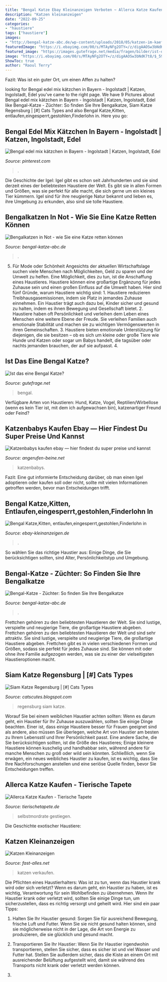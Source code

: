 ```yaml
---
title: "Bengal Katze Ebay Kleinanzeigen Verboten ~ Allerca Katze Kaufen"
description: "Katzen kleinanzeigen"
date: "2022-09-25"
categories:
- "haustiere"
tags: ["haustiere"]
images:
- "http://bengal-katze-abc.de/wp-content/uploads/2018/05/katzen-im-kaefig-c-okssi-www-bigstock-com-bigstock-142576094.jpg"
featuredImage: "https://i.ebayimg.com/00/s/MTAyNFg2OTY=/z/digAAOSw3bNdK7t8/$_59.JPG"
featured_image: "https://images.gutefrage.net/media/fragen/bilder/ist-das-eine-bengal-katze/2_big.jpg?v=1455221387000"
image: "https://i.ebayimg.com/00/s/MTAyNFg2OTY=/z/digAAOSw3bNdK7t8/$_59.JPG"
ShowToc: true
author: "Raoul Terry"
---
```



Fazit: Was ist ein guter Ort, um einen Affen zu halten?

	

		
looking for Bengal edel mix kätzchen in Bayern - Ingolstadt | Katzen, Ingolstadt, Edel you've came to the right page. We have 9 Pictures about Bengal edel mix kätzchen in Bayern - Ingolstadt | Katzen, Ingolstadt, Edel like Bengal-Katze - Züchter: So finden Sie Ihre Bengalkatze, Siam Katze Regensburg | [#] Cats Types and also Bengal Katze,Kitten, entlaufen,eingesperrt,gestohlen,Finderlohn in. Here you go:
		
    
## Bengal Edel Mix Kätzchen In Bayern - Ingolstadt | Katzen, Ingolstadt, Edel

<img loading=lazy src="https://i.pinimg.com/236x/0b/ae/85/0bae8562c846d1d868ef562a92db334e.jpg?nii=t" onerror="this.onerror=null;this.src='https://tse1.mm.bing.net/th?id=OIP.JbS8YG7TT5UDBWtaRPQLbwAAAA&amp;pid=15.1';" alt="Bengal edel mix kätzchen in Bayern - Ingolstadt | Katzen, Ingolstadt, Edel">

_Source: pinterest.com_

>. 

	

Die Geschichte der Igel:
Igel gibt es schon seit Jahrhunderten und sie sind derzeit eines der beliebtesten Haustiere der Welt. Es gibt sie in allen Formen und Größen, was sie perfekt für alle macht, die sich gerne um ein kleines Tier kümmern. Igel sind für ihre neugierige Natur bekannt und lieben es, ihre Umgebung zu erkunden, also sind sie tolle Haustiere.

    
## Bengalkatzen In Not - Wie Sie Eine Katze Retten Können

<img loading=lazy src="http://bengal-katze-abc.de/wp-content/uploads/2018/05/katzen-im-kaefig-c-okssi-www-bigstock-com-bigstock-142576094.jpg" onerror="this.onerror=null;this.src='https://tse3.mm.bing.net/th?id=OIP.OI6JpyG5H--wI9Z36R_EFAHaE7&amp;pid=15.1';" alt="Bengalkatzen in Not - wie Sie eine Katze retten können">

_Source: bengal-katze-abc.de_

>. 

	

5. Für Mode oder Schönheit
Angesichts der aktuellen Wirtschaftslage suchen viele Menschen nach Möglichkeiten, Geld zu sparen und der Umwelt zu helfen. Eine Möglichkeit, dies zu tun, ist die Anschaffung eines Haustieres. Haustiere können eine großartige Ergänzung für jedes Zuhause sein und einen großen Einfluss auf die Umwelt haben. Hier sind fünf Gründe, warum Haustiere wichtig sind: 1. Haustiere reduzieren Treibhausgasemissionen, indem sie Platz in jemandes Zuhause einnehmen. Ein Haustier trägt auch dazu bei, Kinder sicher und gesund zu halten, indem es ihnen Bewegung und Gesellschaft bietet. 2. Haustiere haben oft Persönlichkeit und verleihen dem Leben eines Menschen eine weitere Ebene der Freude. Sie verleihen Familien auch emotionale Stabilität und machen sie zu wichtigen Vermögenswerten in ihren Gemeinschaften. 3. Haustiere bieten emotionale Unterstützung für diejenigen, die sie besitzen – ob es sich um kleine oder große Tiere wie Hunde und Katzen oder sogar um Babys handelt, die tagsüber oder nachts jemanden brauchen, der auf sie aufpasst. 4.

    
## Ist Das Eine Bengal Katze?

<img loading=lazy src="https://images.gutefrage.net/media/fragen/bilder/ist-das-eine-bengal-katze/2_big.jpg?v=1455221387000" onerror="this.onerror=null;this.src='https://tse1.mm.bing.net/th?id=OIP.IRY7Cz_raSIqpsaq7KMyQwHaHa&amp;pid=15.1';" alt="Ist das eine Bengal Katze?">

_Source: gutefrage.net_

>bengal. 

	

Verfügbare Arten von Haustieren: Hund, Katze, Vogel, Reptilien/Wirbellose (wenn es kein Tier ist, mit dem ich aufgewachsen bin), katzenartiger Freund oder Feind?

    
## Katzenbabys Kaufen Ebay — Hier Findest Du Super Preise Und Kannst

<img loading=lazy src="https://angerufen-beine.net/oup/I6nsfvzztRN0kq-Bm8NMaAAAAA.jpg" onerror="this.onerror=null;this.src='https://tse2.mm.bing.net/th?id=OIP.jzZ8Rvrpuq1U-eU_bZfbyAAAAA&amp;pid=15.1';" alt="Katzenbabys kaufen ebay — hier findest du super preise und kannst">

_Source: angerufen-beine.net_

>katzenbabys. 

	

Fazit: Eine gut informierte Entscheidung darüber, ob man einen Igel adoptieren oder kaufen soll oder nicht, sollte mit vielen Informationen getroffen werden, bevor man Entscheidungen trifft.

    
## Bengal Katze,Kitten, Entlaufen,eingesperrt,gestohlen,Finderlohn In

<img loading=lazy src="https://i.ebayimg.com/00/s/MTAyNFg2OTY=/z/digAAOSw3bNdK7t8/$_59.JPG" onerror="this.onerror=null;this.src='https://tse4.mm.bing.net/th?id=OIP.cSDb0N16PsohI9CV8lL01gHaK4&amp;pid=15.1';" alt="Bengal Katze,Kitten, entlaufen,eingesperrt,gestohlen,Finderlohn in">

_Source: ebay-kleinanzeigen.de_

>. 

	

So wählen Sie das richtige Haustier aus: Einige Dinge, die Sie berücksichtigen sollten, sind Alter, Persönlichkeitstyp und Umgebung.

    
## Bengal-Katze - Züchter: So Finden Sie Ihre Bengalkatze

<img loading=lazy src="http://bengal-katze-abc.de/wp-content/uploads/2018/05/2-junge-bengalkatzen-c-aleksei128-www-bigstock-com-bigstock-196191757.jpg" onerror="this.onerror=null;this.src='https://tse4.mm.bing.net/th?id=OIP.mEfL6I_H5-eWuviQSN0O0wHaE7&amp;pid=15.1';" alt="Bengal-Katze - Züchter: So finden Sie Ihre Bengalkatze">

_Source: bengal-katze-abc.de_

>. 

	

Frettchen gehören zu den beliebtesten Haustieren der Welt. Sie sind lustige, verspielte und neugierige Tiere, die großartige Haustiere abgeben.
Frettchen gehören zu den beliebtesten Haustieren der Welt und sind sehr attraktiv. Sie sind lustige, verspielte und neugierige Tiere, die großartige Haustiere abgeben. Frettchen gibt es in vielen verschiedenen Formen und Größen, sodass sie perfekt für jedes Zuhause sind. Sie können mit oder ohne ihre Familie aufgezogen werden, was sie zu einer der vielseitigsten Haustieroptionen macht.

    
## Siam Katze Regensburg | [#] Cats Types

<img loading=lazy src="https://i.pinimg.com/564x/eb/76/55/eb765514c5c5d14b80632abccf01bcf6.jpg" onerror="this.onerror=null;this.src='https://tse3.mm.bing.net/th?id=OIP.99-njuH9cZxad2fcplYyqgHaHa&amp;pid=15.1';" alt="Siam Katze Regensburg | [#] Cats Types">

_Source: catscutes.blogspot.com_

>regensburg siam katze. 

	

Worauf Sie bei einem weiblichen Haustier achten sollten:
Wenn es darum geht, ein Haustier für Ihr Zuhause auszuwählen, sollten Sie einige Dinge beachten. Einer ist, dass einige Haustiere besser für Frauen geeignet sind als andere, also müssen Sie überlegen, welche Art von Haustier am besten zu Ihrem Lebensstil und Ihrer Persönlichkeit passt. Eine andere Sache, die Sie berücksichtigen sollten, ist die Größe des Haustieres; Einige kleinere Haustiere können kuschelig und handhabbar sein, während andere für manche Menschen zu groß oder wild sein könnten. Schließlich, wenn Sie erwägen, ein neues weibliches Haustier zu kaufen, ist es wichtig, dass Sie Ihre Nachforschungen anstellen und eine seriöse Quelle finden, bevor Sie Entscheidungen treffen.

    
## Allerca Katze Kaufen - Tierische Tapete

<img loading=lazy src="https://cdn.prod.www.spiegel.de/images/cd0423ec-0001-0005-0000-000000297569_w290_r0.8285714285714286_fpx53.11_fpy44.jpg" onerror="this.onerror=null;this.src='https://tse3.mm.bing.net/th?id=OIP.0xTTiXxoKr8HpT-KM-TNtwAAAA&amp;pid=15.1';" alt="Allerca Katze Kaufen - Tierische Tapete">

_Source: tierischetapete.de_

>selbstmordrate gestiegen. 

	

Die Geschichte exotischer Haustiere:

    
## Katzen Kleinanzeigen

<img loading=lazy src="https://www.fast-alles.net/pictures/529426.jpg" onerror="this.onerror=null;this.src='https://tse4.mm.bing.net/th?id=OIP.PLaSTMmqtr65ZEQLMmClPgAAAA&amp;pid=15.1';" alt="Katzen Kleinanzeigen">

_Source: fast-alles.net_

>katzen verkaufen. 

	

Die Pflichten eines Haustierhalters: Was ist zu tun, wenn das Haustier krank wird oder sich verletzt?
Wenn es darum geht, ein Haustier zu haben, ist es wichtig, Verantwortung für sein Wohlbefinden zu übernehmen. Wenn Ihr Haustier krank oder verletzt wird, sollten Sie einige Dinge tun, um sicherzustellen, dass es richtig versorgt und geheilt wird. Hier sind ein paar Tipps:
1. Halten Sie Ihr Haustier gesund: Sorgen Sie für ausreichend Bewegung, frische Luft und Futter. Wenn Sie sie nicht gesund halten können, sind sie möglicherweise nicht in der Lage, die Art von Energie zu produzieren, die sie glücklich und gesund macht.

2. Transportieren Sie Ihr Haustier: Wenn Sie Ihr Haustier irgendwohin transportieren, stellen Sie sicher, dass es sicher ist und viel Wasser und Futter hat. Stellen Sie außerdem sicher, dass die Kiste an einem Ort mit ausreichender Belüftung aufgestellt wird, damit sie während des Transports nicht krank oder verletzt werden können.

3.

